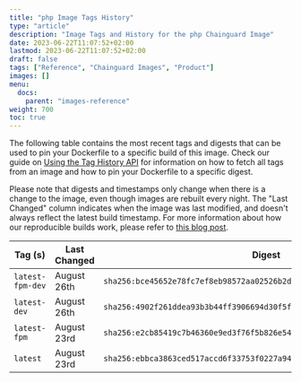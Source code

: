 ```yaml
---
title: "php Image Tags History"
type: "article"
description: "Image Tags and History for the php Chainguard Image"
date: 2023-06-22T11:07:52+02:00
lastmod: 2023-06-22T11:07:52+02:00
draft: false
tags: ["Reference", "Chainguard Images", "Product"]
images: []
menu:
  docs:
    parent: "images-reference"
weight: 700
toc: true
---
```


The following table contains the most recent tags and digests that can be used to pin your Dockerfile to a specific build of this image. Check our guide on [Using the Tag History API](/chainguard/chainguard-images/using-the-tag-history-api/) for information on how to fetch all tags from an image and how to pin your Dockerfile to a specific digest.

Please note that digests and timestamps only change when there is a change to the image, even though images are rebuilt every night. The "Last Changed" column indicates when the image was last modified, and doesn't always reflect the latest build timestamp. For more information about how our reproducible builds work, please refer to [this blog post](https://www.chainguard.dev/unchained/reproducing-chainguards-reproducible-image-builds).

| Tag (s)           | Last Changed | Digest                                                                    |
|-------------------|--------------|---------------------------------------------------------------------------|
|  `latest-fpm-dev` | August 26th  | `sha256:bce45652e78fc7ef8eb98572aa02526b2d5f0169bfd079c2cd45b1481f115f1c` |
|  `latest-dev`     | August 26th  | `sha256:4902f261ddea93b3b44ff3906694d30f5f586801e0e67c1777ffdd8ad0b40dc4` |
|  `latest-fpm`     | August 23rd  | `sha256:e2cb85419c7b46360e9ed3f76f5b826e54013607e9a6a111b13e73189e7475a9` |
|  `latest`         | August 23rd  | `sha256:ebbca3863ced517accd6f33753f0227a94f23878bbc4f55c9bf0e682af04ad6d` |
